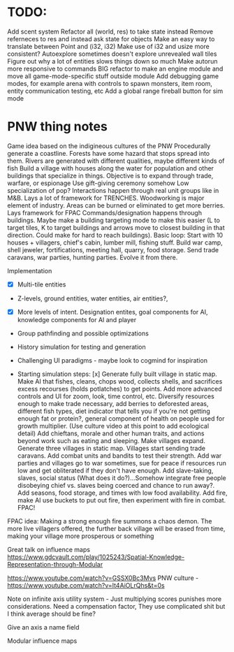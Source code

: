 # TODO:

Add scent system
Refactor all (world, res) to take state instead
Remove referneces to res and instead ask state for objects
Make an easy way to translate between Point and (i32, i32)
Make use of i32 and usize more consistent?
Autoexplore sometimes doesn't explore unrevealed wall tiles
Figure out why a lot of entities slows things down so much
Make autorun more responsive to commands
BIG refactor to make an engine module and move all game-mode-specific stuff outside module
Add debugging game modes, for example arena with controls to spawn monsters, item room, entity communication testing, etc
Add a global range fireball button for sim mode

# PNW thing notes

Game idea based on the indigineous cultures of the PNW
Procedurally generate a coastline. Forests have some hazard that stops spread into them. Rivers are generated with different qualities, maybe different kinds of fish
Build a village with houses along the water for population and other buildings that specialize in things.
Objective is to expand through trade, warfare, or espionage
Use gift-giving ceremony somehow
Low specialization of pop? 
Interactions happen through real unit groups like in M&B. Lays a lot of framework for TRENCHES.
Woodworking is major element of industry. Areas can be burned or eliminated to get more berries. Lays framework for FPAC
Commands/designation happens through buildings. Maybe make a building targeting mode to make this easier (L to target tiles, K to target buildings and arrows move to closest building in that direction. Could make for hard to reach buildings).
Basic loop: Start with 10 houses + villagers, chief's cabin, lumber mill, fishing stuff. Build war camp, shell jeweler, fortifications, meeting hall, quarry, food storage. Send trade caravans, war parties, hunting parties. Evolve it from there.

Implementation
- [x] Multi-tile entities
- Z-levels, ground entities, water entities, air entities?, 
- [x] More levels of intent. Designation entites, goal components for AI, knowledge components for AI and player
- Group pathfinding and possible optimizations
- History simulation for testing and generation
- Challenging UI paradigms - maybe look to cogmind for inspiration

- Starting simulation steps: 
[x] Generate fully built village in static map.
Make AI that fishes, cleans, chops wood, collects shells, and sacrifices excess recourses (holds potlatches) to get points. 
Add more advanced controls and UI for zoom, look, time control, etc. 
Diversify resources enough to make trade necessary, add berries to deforested areas, different fish types, diet indicator that tells you if you're not getting enough fat or protein?, general component of health on people used for growth multiplier. (Use culture video at this point to add ecological detail)
Add chieftans, morale and other human traits, and actions beyond work such as eating and sleeping.
Make villages expand. 
Generate three villages in static map. 
Villages start sending trade caravans. 
Add combat units and bandits to test their strength. 
Add war parties and villages go to war sometimes, sue for peace if resources run low and get obliterated if they don't have enough. 
Add slave-taking, slaves, social status (What does it do?)...Somehow integrate free people disobeying chief vs. slaves being coerced and chance to run away?.
Add seasons, food storage, and times with low food availability.
Add fire, make AI use buckets to put out fire, then experiment with fire in combat. FPAC!


FPAC idea: Making a strong enough fire summons a chaos demon. The more live villagers offered, the further back village will be erased from time, making your village more prosperous or something


Great talk on influence maps https://www.gdcvault.com/play/1025243/Spatial-Knowledge-Representation-through-Modular

https://www.youtube.com/watch?v=GSSX0Bc3Mvs
PNW culture - https://www.youtube.com/watch?v=It4AiOLrQhs&t=0s





Note on infinite axis utility system - Just multiplying scores punishes more considerations. Need a compensation factor, They use complicated shit but I think average should be fine?

Give an axis a name field


Modular influence maps

